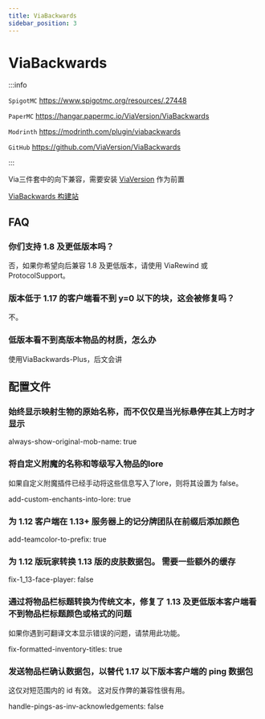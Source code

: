 ```yaml
---
title: ViaBackwards
sidebar_position: 3
---
```


# ViaBackwards

:::info

`SpigotMC` https://www.spigotmc.org/resources/.27448

`PaperMC` https://hangar.papermc.io/ViaVersion/ViaBackwards

`Modrinth` https://modrinth.com/plugin/viabackwards

`GitHub` https://github.com/ViaVersion/ViaBackwards

:::

Via三件套中的向下兼容，需要安装 [ViaVersion](ViaVersion.md) 作为前置

[ViaBackwards 构建站](https://ci.viaversion.com/view/ViaBackwards/job/ViaBackwards/)

## FAQ

### 你们支持 1.8 及更低版本吗？

否，如果你希望向后兼容 1.8 及更低版本，请使用 ViaRewind 或 ProtocolSupport。

### 版本低于 1.17 的客户端看不到 y=0 以下的块，这会被修复吗？

不。

### 低版本看不到高版本物品的材质，怎么办

使用ViaBackwards-Plus，后文会讲

## 配置文件

### 始终显示映射生物的原始名称，而不仅仅是当光标悬停在其上方时才显示

always-show-original-mob-name: true

### 将自定义附魔的名称和等级写入物品的lore

如果自定义附魔插件已经手动将这些信息写入了lore，则将其设置为 false。

add-custom-enchants-into-lore: true

### 为 1.12 客户端在 1.13+ 服务器上的记分牌团队在前缀后添加颜色

add-teamcolor-to-prefix: true

### 为 1.12 版玩家转换 1.13 版的皮肤数据包。 需要一些额外的缓存

fix-1_13-face-player: false

### 通过将物品栏标题转换为传统文本，修复了 1.13 及更低版本客户端看不到物品栏标题颜色或格式的问题

如果你遇到可翻译文本显示错误的问题，请禁用此功能。

fix-formatted-inventory-titles: true

### 发送物品栏确认数据包，以替代 1.17 以下版本客户端的 ping 数据包

这仅对短范围内的 id 有效。 这对反作弊的兼容性很有用。

handle-pings-as-inv-acknowledgements: false
